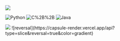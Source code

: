 <img src="https://capsule-render.vercel.app/api?type=waving&color=00BFFF&height=450&section=header&text=HELLO,%20WORLD!&fontSize=55&fontColor=FFFFFF" />
<p> 
<img alt="Python" src ="https://img.shields.io/badge/Python-3776AB.svg?&style=for-the-badge&logo=Python&logoColor=yellow"/>
<img alt="C%2B%2B" src="https://img.shields.io/badge/C++-00599C?style=for-the-badge&logo=C%2B%2B&logoColor=white"/>
<img alt="Java" src="https://img.shields.io/badge/Java-007396?style=for-the-badge&logo=Java&logoColor=red"/>

</p>
<img src="https://capsule-render.vercel.app/api?type=waving&section=footer&color=00BFFF&height=450&section=header&text=HELLO,%20WORLD!&fontSize=55&fontColor=FFFFFF" />
![reversal](https://capsule-render.vercel.app/api?type=slice&reversal=true&color=gradient)
